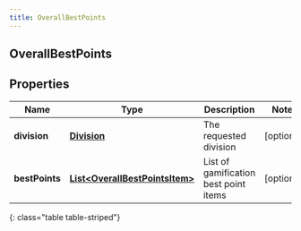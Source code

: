 ```yaml
---
title: OverallBestPoints
---
```

## OverallBestPoints


## Properties

| Name | Type | Description | Notes |
| ------------ | ------------- | ------------- | ------------- |
| **division** | <!----><!---->[**Division**](Division.html)<!----> | The requested division |  [optional] |
| **bestPoints** | <!----><!---->[**List&lt;OverallBestPointsItem&gt;**](OverallBestPointsItem.html)<!----> | List of gamification best point items |  [optional] |
{: class="table table-striped"}




